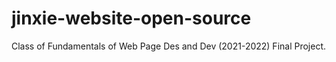 # jinxie-website-open-source
Class of Fundamentals of Web Page Des and Dev (2021-2022) Final Project. 
